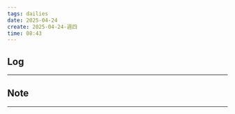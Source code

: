 ```yaml
---
tags: dailies  
date: 2025-04-24
create: 2025-04-24-週四
time: 08:43
---
```

## Log
---


## Note
---


